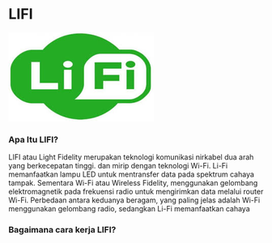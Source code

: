 # LIFI
![Image](lifi1.jpg)
### Apa Itu LIFI? 
   LIFI atau Light Fidelity merupakan teknologi komunikasi nirkabel dua arah yang berkecepatan tinggi. 
dan mirip dengan teknologi Wi-Fi. Li-Fi memanfaatkan lampu LED untuk mentransfer data pada spektrum cahaya tampak. Sementara Wi-Fi atau Wireless Fidelity, menggunakan gelombang elektromagnetik pada frekuensi radio untuk mengirimkan data melalui router Wi-Fi. Perbedaan antara keduanya beragam, yang paling jelas adalah Wi-Fi menggunakan gelombang radio, sedangkan Li-Fi memanfaatkan cahaya

### Bagaimana cara kerja LIFI?

